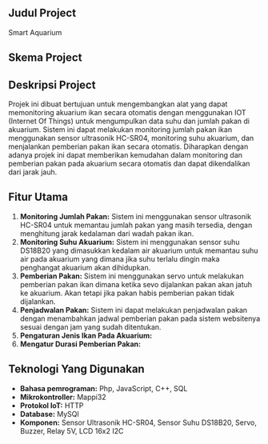 ## Judul Project

Smart Aquarium

## Skema Project


## Deskripsi Project

Projek ini dibuat bertujuan untuk mengembangkan alat yang dapat memonitoring akuarium ikan secara otomatis dengan menggunakan IOT (Internet Of Things) untuk mengumpulkan data suhu dan jumlah pakan di akuarium. Sistem ini dapat melakukan monitoring jumlah pakan ikan menggunakan sensor ultrasonik HC-SR04, monitoring suhu akuarium, dan menjalankan pemberian pakan ikan secara otomatis. Diharapkan dengan adanya projek ini dapat memberikan kemudahan dalam monitoring dan pemberian pakan pada akuarium secara otomatis dan dapat dikendalikan dari jarak jauh.

## Fitur Utama

1. **Monitoring Jumlah Pakan:** Sistem ini menggunakan sensor ultrasonik HC-SR04 untuk memantau jumlah pakan yang masih tersedia, dengan menghitung jarak kedalaman dari wadah pakan ikan.
2. **Monitoring Suhu Akuarium:** Sistem ini menggunakan sensor suhu DS18B20 yang dimasukkan kedalam air akuarium untuk memantau suhu air pada akuarium yang dimana jika suhu terlalu dingin maka penghangat akuarium akan dihidupkan.
3. **Pemberian Pakan:** Sistem ini menggunakan servo untuk melakukan pemberian pakan ikan dimana ketika sevo dijalankan pakan akan jatuh ke akuarium. Akan tetapi jika pakan habis pemberian pakan tidak dijalankan.
4. **Penjadwalan Pakan:** Sistem ini dapat melakukan penjadwalan pakan dengan menambahkan jadwal pemberian pakan pada sistem websitenya sesuai dengan jam yang sudah ditentukan.
5. **Pengaturan Jenis Ikan Pada Akuarium:** 
6. **Mengatur Durasi Pemberian Pakan:** 

## Teknologi Yang Digunakan

- **Bahasa pemrograman:** Php, JavaScript, C++, SQL
- **Mikrokontroller:** Mappi32
- **Protokol IoT:** HTTP
- **Database:** MySQl
- **Komponen:** Sensor Ultrasonik HC-SR04, Sensor Suhu DS18B20, Servo, Buzzer, Relay 5V, LCD 16x2 I2C
